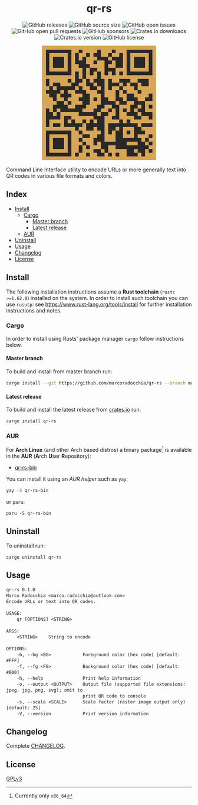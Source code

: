 <div align="center">
  <h1 align="center">qr-rs</h1>

  ![GitHub releases](https://img.shields.io/github/downloads/marcoradocchia/qr-rs/total?color=%23a9b665&logo=github)
  ![GitHub source size](https://img.shields.io/github/languages/code-size/marcoradocchia/qr-rs?color=ea6962&logo=github)
  ![GitHub open issues](https://img.shields.io/github/issues-raw/marcoradocchia/qr-rs?color=%23d8a657&logo=github)
  ![GitHub open pull requests](https://img.shields.io/github/issues-pr-raw/marcoradocchia/qr-rs?color=%2389b482&logo=github)
  ![GitHub sponsors](https://img.shields.io/github/sponsors/marcoradocchia?color=%23d3869b&logo=github)
  ![Crates.io downloads](https://img.shields.io/crates/d/qr-rs?label=crates.io%20downloads&logo=rust)
  ![Crates.io version](https://img.shields.io/crates/v/qr-rs?logo=rust&color=%23d8a657)
  ![GitHub license](https://img.shields.io/github/license/marcoradocchia/qr-rs?color=%23e78a4e)

  ![colored_qr](assets/colored_qr.png)
</div>

Command Line Interface utility to encode URLs or more generally text into QR
codes in various file formats and colors.

## Index

- [Install](#install)
  * [Cargo](cargo)
    - [Master branch](#master-branch)
    - [Latest release](#latest-release)
  * [AUR](aur)
- [Uninstall](#uninstall)
- [Usage](#usage)
- [Changelog](#changelog)
- [License](#license)

## Install

The following installation instructions assume a **Rust toolchain** (`rustc >=1.62.0`) installed
on the system. In order to install such toolchain you can use `rusutp`: see
https://www.rust-lang.org/tools/install for further installation
instructions and notes.

### Cargo

In order to install using Rusts' package manager `cargo` follow instructions
below.

#### Master branch

To build and install from master branch run:
```sh
cargo install --git https://github.com/marcoradocchia/qr-rs --branch master
```

#### Latest release

To build and install the latest release from
[crates.io](https://crates.io/crates/qr-rs) run:
```
cargo install qr-rs
```

### AUR

For **Arch Linux** (and other Arch based distros) a binary package[^1] is
available in the **AUR** (**A**rch **U**ser **R**epository):

- [qr-rs-bin](https://aur.archlinux.org/packages/qr-rs-bin)

You can install it using an _AUR helper_ such as `yay`:
```sh
yay -S qr-rs-bin
```
or `paru`:
```
paru -S qr-rs-bin
```

[^1]: Currently only `x86_64`

## Uninstall

To uninstall run:
```
cargo uninstall qr-rs
```

## Usage
```
qr-rs 0.1.0
Marco Radocchia <marco.radocchia@outlook.com>
Encode URLs or text into QR codes.

USAGE:
    qr [OPTIONS] <STRING>

ARGS:
    <STRING>    String to encode

OPTIONS:
    -b, --bg <BG>            Foreground color (hex code) [default: #FFF]
    -f, --fg <FG>            Background color (hex code) [default: #000]
    -h, --help               Print help information
    -o, --output <OUTPUT>    Output file (supported file extensions: jpeg, jpg, png, svg); omit to
                             print QR code to console
    -s, --scale <SCALE>      Scale factor (raster image output only) [default: 25]
    -V, --version            Print version information
```

## Changelog

Complete [CHANGELOG](CHANGELOG.md).

## License

[GPLv3](LICENSE)
